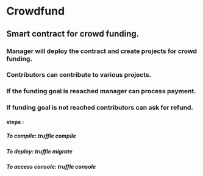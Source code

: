 # Crowdfund
## Smart contract for crowd funding.
### Manager will deploy the contract and create projects for crowd funding.
### Contributors can contribute to various projects.
### If the funding goal is reaached manager can process payment.
### If funding goal is not reached contributors can ask for refund.

#### steps : 
##### To compile: truffle compile
##### To deploy: truffle migrate
##### To access console: truffle console
